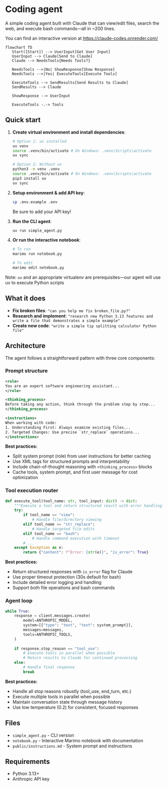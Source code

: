 # Coding agent

A simple coding agent built with Claude that can view/edit files, search the web, and execute bash commands—all in ~200 lines.

You can find an interactive version at <https://claude-codes.onrender.com/>

```mermaid
flowchart TD
   Start([Start]) --> UserInput[Get User Input]
   UserInput --> Claude[Send to Claude]
   Claude --> NeedsTools{Needs Tools?}

   NeedsTools -->|No| ShowResponse[Show Response]
   NeedsTools -->|Yes| ExecuteTools[Execute Tools]

   ExecuteTools --> SendResults[Send Results to Claude]
   SendResults --> Claude

   ShowResponse --> UserInput

   ExecuteTools -.-> Tools
```

## Quick start

1. **Create virtual environment and install dependencies**:

   ```bash
   # Option 1: uv installed
   uv venv
   source .venv/bin/activate # On Windows: .venv\Scripts\activate
   uv sync

   # Option 2: Without uv
   python3 -m venv .venv
   source .venv/bin/activate # On Windows: .venv\Scripts\activate
   pip3 install uv
   uv sync
   ```

2. **Setup environment & add API key**:

   ```bash
   cp .env.example .env
   ```

   Be sure to add your API key!

3. **Run the CLI agent**:

   ```bash
   uv run simple_agent.py
   ```

4. **Or run the interactive notebook**:

   ```bash
   # To run
   marimo run notebook.py

   # To edit
   marimo edit notebook.py
   ```

Note: `uv` and an appropriate virtualenv are prerequisites—our agent will use uv to execute Python scripts

## What it does

- **Fix broken files**: `"can you help me fix broken_file.py?"`
- **Research and implement**: `"research new Python 3.13 features and write a file that demonstrates a simple example"`
- **Create new code**: `"write a simple tip splitting calculator Python file"`

## Architecture

The agent follows a straightforward pattern with three core components:

### Prompt structure

```xml
<role>
You are an expert software engineering assistant...
</role>

<thinking_process>
Before taking any action, think through the problem step by step...
</thinking_process>

<instructions>
When working with code:
1. Understanding First: Always examine existing files...
2. Targeted Changes: Use precise `str_replace` operations...
</instructions>
```

**Best practices:**

- Split system prompt (role) from user instructions for better caching
- Use XML tags for structured prompts and interpretability  
- Include chain-of-thought reasoning with `<thinking_process>` blocks
- Cache tools, system prompt, and first user message for cost optimization

### Tool execution router

```python
def execute_tool(tool_name: str, tool_input: dict) -> dict:
    """Execute a tool and return structured result with error handling."""
    try:
        if tool_name == "view":
            # Handle file/directory viewing
        elif tool_name == "str_replace":
            # Handle targeted file edits
        elif tool_name == "bash":
            # Handle command execution with timeout
        # ...
    except Exception as e:
        return {"content": f"Error: {str(e)}", "is_error": True}
```

**Best practices:**

- Return structured responses with `is_error` flag for Claude
- Use proper timeout protection (30s default for bash)
- Include detailed error logging and handling
- Support both file operations and bash commands

### Agent loop

```python
while True:
    response = client.messages.create(
        model=ANTHROPIC_MODEL,
        system=[{"type": "text", "text": system_prompt}],
        messages=messages,
        tools=ANTHROPIC_TOOLS,
    )
    
    if response.stop_reason == "tool_use":
        # Execute tools in parallel when possible
        # Return results to Claude for continued processing
    else:
        # Handle final response
        break
```

**Best practices:**

- Handle all stop reasons robustly (tool_use, end_turn, etc.)
- Execute multiple tools in parallel when possible
- Maintain conversation state through message history
- Use low temperature (0.2) for consistent, focused responses

## Files

- `simple_agent.py` - CLI version
- `notebook.py` - Interactive Marimo notebook with documentation
- `public/instructions.md` - System prompt and instructions

## Requirements

- Python 3.13+
- Anthropic API key
